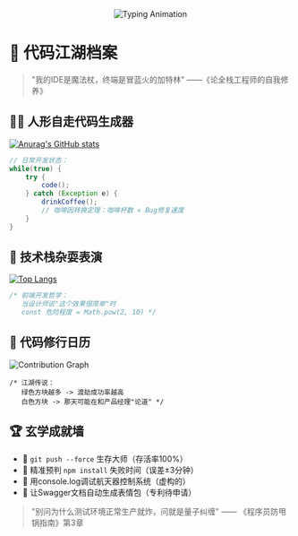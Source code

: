 
<div align="center">
  <img src="https://readme-typing-svg.herokuapp.com?font=Fira+Code&pause=1000&width=435&lines=print(%22Hello%2C%20World!%20%E4%BB%A3%E7%A0%81%E6%88%98%E5%8F%8B%E4%BB%AC%22)" alt="Typing Animation" />
</div>

# 🚀 代码江湖档案

> "我的IDE是魔法杖，终端是冒蓝火的加特林" ——《论全栈工程师的自我修养》

## 🤹‍♂️ 人形自走代码生成器 
[![Anurag's GitHub stats](https://github-readme-stats.vercel.app/api?username=Mengxun326&show_icons=true&custom_title=我的代码战斗力&title_color=586069&icon_color=0366d6&text_color=24292e&bg_color=ffffff&hide=contribs)](https://github.com/anuraghazra/github-readme-stats)

```java
// 日常开发状态：
while(true) {
    try {
        code();
    } catch (Exception e) {
        drinkCoffee();
        // 咖啡因转换定理：咖啡杯数 ∝ Bug修复速度
    }
}
```

## 🔧 技术栈杂耍表演 
[![Top Langs](https://github-readme-stats.vercel.app/api/top-langs/?username=Mengxun326&layout=compact&theme=default&hide_border=true&langs_count=6&card_width=500&exclude_repo=legacy-ssm-project&title_color=586069&text_color=24292e&bg_color=ffffff)](https://github.com/anuraghazra/github-readme-stats)

```javascript
/* 前端开发哲学：
   当设计师说"这个效果很简单"时
   const 危险程度 = Math.pow(2, 10) */
```

## 📅 代码修行日历 
![Contribution Graph](https://github-readme-activity-graph.vercel.app/graph?username=Mengxun326&theme=github-light&hide_border=true&area=true&height=300&width=500&custom_title=我的%20GitHub%20功德簿)

```
/* 江湖传说：
   绿色方块越多 -> 渡劫成功率越高
   白色方块 -> 那天可能在和产品经理"论道" */
```

## 🏆 玄学成就墙
- 🥇 `git push --force` 生存大师（存活率100%）
- 🥈 精准预判 `npm install` 失败时间（误差±3分钟）
- 🥉 用console.log调试航天器控制系统（虚构的）
- 🏅 让Swagger文档自动生成表情包（专利待申请）

> "别问为什么测试环境正常生产就炸，问就是量子纠缠" —— 《程序员防甩锅指南》第3章

</div>

